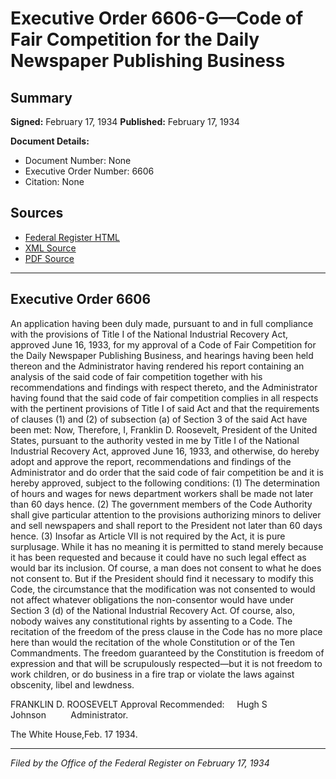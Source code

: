 # Executive Order 6606-G—Code of Fair Competition for the Daily Newspaper Publishing Business

## Summary

**Signed:** February 17, 1934
**Published:** February 17, 1934

**Document Details:**
- Document Number: None
- Executive Order Number: 6606
- Citation: None

## Sources
- [Federal Register HTML](https://www.presidency.ucsb.edu/documents/executive-order-6606-g-code-fair-competition-for-the-daily-newspaper-publishing-business)
- [XML Source](None)
- [PDF Source](None)

---

## Executive Order 6606

An application having been duly made, pursuant to and in full compliance with the provisions of Title I of the National Industrial Recovery Act, approved June 16, 1933, for my approval of a Code of Fair Competition for the Daily Newspaper Publishing Business, and hearings having been held thereon and the Administrator having rendered his report containing an analysis of the said code of fair competition together with his recommendations and findings with respect thereto, and the Administrator having found that the said code of fair competition complies in all respects with the pertinent provisions of Title I of said Act and that the requirements of clauses (1) and (2) of subsection (a) of Section 3 of the said Act have been met:
Now, Therefore, I, Franklin D. Roosevelt, President of the United States, pursuant to the authority vested in me by Title I of the National Industrial Recovery Act, approved June 16, 1933, and otherwise, do hereby adopt and approve the report, recommendations and findings of the Administrator and do order that the said code of fair competition be and it is hereby approved, subject to the following conditions:
    (1) The determination of hours and wages for news department workers shall be made not later than 60 days hence.
    (2) The government members of the Code Authority shall give particular attention to the provisions authorizing minors to deliver and sell newspapers and shall report to the President not later than 60 days hence.
    (3) Insofar as Article VII is not required by the Act, it is pure surplusage. While it has no meaning it is permitted to stand merely because it has been requested and because it could have no such legal effect as would bar its inclusion. Of course, a man does not consent to what he does not consent to. But if the President should find it necessary to modify this Code, the circumstance that the modification was not consented to would not affect whatever obligations the non-consentor would have under Section 3 (d) of the National Industrial Recovery Act.
Of course, also, nobody waives any constitutional rights by assenting to a Code. The recitation of the freedom of the press clause in the Code has no more place here than would the recitation of the whole Constitution or of the Ten Commandments. The freedom guaranteed by the Constitution is freedom of expression and that will be scrupulously respected—but it is not freedom to work children, or do business in a fire trap or violate the laws against obscenity, libel and lewdness.

FRANKLIN D. ROOSEVELT
Approval Recommended:     Hugh S Johnson          Administrator.

The White House,Feb. 17 1934.

---

*Filed by the Office of the Federal Register on February 17, 1934*
